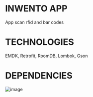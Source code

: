 # INWENTO APP

App scan rfid and bar codes


# TECHNOLOGIES

EMDK, Retrofit, RoomDB, Lombok, Gson

# DEPENDENCIES
![image](https://github.com/alexlklim/Inwento/assets/91628959/488bb8e2-9163-4ca2-9bb2-68fd7e949002)

